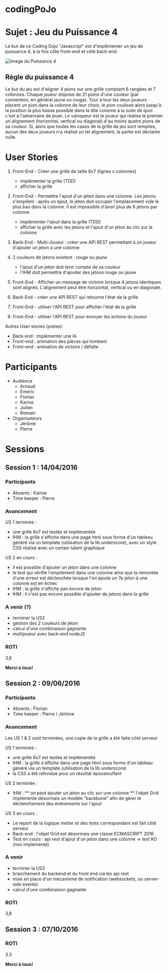 # codingPoJo

# Sujet : Jeu du Puissance 4

Le but de ce Coding Dojo "Javascript" est d'implémenter un jeu de puissance 4, à la fois côté front-end et côté back-end.

![Image du Puissance 4](https://upload.wikimedia.org/wikipedia/commons/thumb/d/dc/Puissance4_01.svg/langfr-220px-Puissance4_01.svg.png)

## Règle du puissance 4

Le but du jeu est d'aligner 4 pions sur une grille comptant 6 rangées et 7 colonnes.
Chaque joueur dispose de 21 pions d'une couleur (par convention, en général jaune ou rouge).
Tour à tour les deux joueurs placent un pion dans la colonne de leur choix, le pion coulisse alors jusqu'à la position la plus basse possible dans la dite colonne à la suite de quoi c'est à l'adversaire de jouer. Le vainqueur est le joueur qui réalise le premier un alignement (horizontal, vertical ou diagonal) d'au moins quatre pions de sa couleur.
Si, alors que toutes les cases de la grille de jeu sont remplies, aucun des deux joueurs n'a réalisé un tel alignement, la partie est déclarée nulle.


# User Stories

1. Front-End - Créer une grille de taille 6x7 (lignes x colonnes)
    * implémenter la grille (TDD)
    * afficher la grille

2. Front-End - Permettre l'ajout d'un jeton dans une colonne. Les jetons s'empilent : après un ajout, le jeton doit occuper l'emplacement vide le plus bas dans la colonne. Il est impossible d'avoir plus de 6 jetons par colonne.
    * implémenter l'ajout dans la grille (TDD)
    * afficher la grille avec les jetons et l'ajout d'un jeton au clic sur la colonne

3. Back-End - Multi-Joueur : créer une API REST permettant à un joueur d'ajouter un jeton à une colonne

4. 2 couleurs de jetons existent : rouge ou jaune
    * l'ajout d'un jeton doit tenir compte de sa couleur
    * l'IHM doit permettre d'ajouter des jetons rouge ou jaune

5. Front-End - Afficher un message de victoire lorsque 4 jetons identiques sont alignés. L'alignement peut être horizontal, vertical ou en diagonale.

6. Back-End - créer une API REST qui retourne l'état de la grille

7. Front-End - utiliser l'API REST pour afficher l'état de la grille

8. Front-End - utiliser l'API REST pour envoyer les actions du joueur



Autres User stories (pistes):
* Back-end : implémenter une IA
* Front-end : animation des pièces qui tombent
* Front-end : animation de victoire / défaite

# Participants

* Audience
  * Arnaud
  * Emeric
  * Florian
  * Karine
  * Julien
  * Romain
* Organisateurs
  * Jérôme
  * Pierre



# Sessions



## Session 1 : 14/04/2016

### Participants
* Absents : Karine
* Time keeper : Pierre

### Avancement
US 1 terminée :
* une grille 6x7 est testée et implémentée
* IHM : la grille s'affiche dans une page html sous forme d'un tableau généré via un template (utilisation de la lib underscore), avec un style CSS réalisé avec un certain talent graphique

US 2 en cours :
* il est possible d'ajouter un jeton dans une colonne
* le test qui vérifie l'empilement dans une colonne ainsi que la remontée d'une erreur est déclenchée lorsque l'on ajoute un 7e jeton à une colonne est en échec
* IHM : la grille n'affiche pas encore de jeton
* IHM : il n'est pas encore possible d'ajouter de jetons dans la grille

### A venir (?)
* terminer la US2
* gestion des 2 couleurs de jeton
* calcul d'une combinaison gagnante
* multijoueur avec back-end nodeJS

### ROTI
3,6



**Merci à tous!**



## Session 2 : 09/06/2016

### Participants
* Absents : Florian
* Time keeper : Pierre / Jérôme

### Avancement
Les US 1 & 2 sont terminées, une copie de la grille a été faite côté serveur

US 1 terminée :
* une grille 6x7 est testée et implémentée
* IHM : la grille s'affiche dans une page html sous forme d'un tableau généré via un template (utilisation de la lib underscore)
* la CSS a été refondue pour un résultat époustouflant

US 2 terminée :
* IHM :
** on peut ajouter un jeton au clic sur une colonne
** l'objet Grid implémente désormais un modèle "backbone" afin de gérer le déclenchement des événements sur l'ajout

US 3 en cours :
* Le report de la logique métier et des tests correspondant est fait côté serveur
* Back-end : l'objet Grid est désormais une classe ECMASCRIPT 2016
* Test en cours : api rest d'ajout d'un jeton dans une colonne -> test KO (non implémenté)


### A venir
* terminer la US3 
* branchement du backend et du front end via les api rest
* mise en place d'un mécanisme de notification (websockets, ou server-side events)
* calcul d'une combinaison gagnante

### ROTI
3,8



## Session 3 : 07/10/2016

### ROTI
3.3

**Merci à tous!**